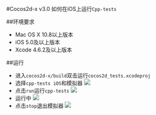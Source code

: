 #Cocos2d-x v3.0 如何在iOS上运行`Cpp-tests`

##环境要求
- Mac OS X 10.8以上版本
- iOS 5.0及以上版本
- Xcode 4.6.2及以上版本

##运行
- 进入`cocos2d-x/build`双击运行`cocos2d_tests.xcodeproj`
- 选择`cpp-tests iOS`和模拟器
![](https:github.com/zt1991616/blog/raw/master/Image/14031801.png)
- 点击`run`运行`cpp-tests`
![](https:github.com/zt1991616/blog/raw/master/Image/14031802.png)
- 运行中
![](https:github.com/zt1991616/blog/raw/master/Image/14031803.png)
- 点击`stop`退出模拟器
![](https:github.com/zt1991616/blog/raw/master/Image/14031804.png)
